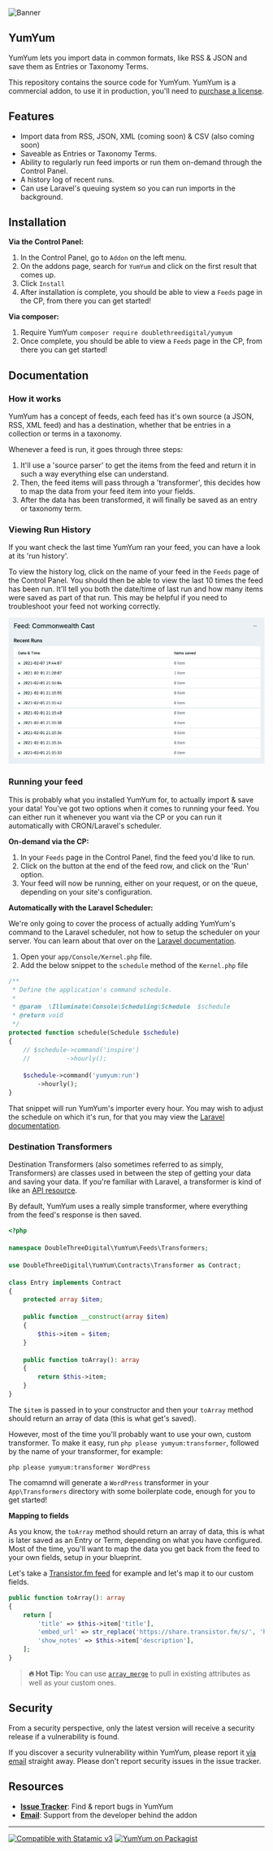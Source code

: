 ![Banner](https://raw.githubusercontent.com/doublethreedigital/yumyum/master/banner.png)

## YumYum

YumYum lets you import data in common formats, like RSS & JSON and save them as Entries or Taxonomy Terms.

This repository contains the source code for YumYum. YumYum is a commercial addon, to use it in production, you'll need to [purchase a license](https://statamic.com/yumyum).

## Features

* Import data from RSS, JSON, XML (coming soon) & CSV (also coming soon)
* Saveable as Entries or Taxonomy Terms.
* Ability to regularly run feed imports or run them on-demand through the Control Panel.
* A history log of recent runs.
* Can use Laravel's queuing system so you can run imports in the background.

## Installation

**Via the Control Panel:**

1. In the Control Panel, go to `Addon` on the left menu.
2. On the addons page, search for `YumYum` and click on the first result that comes up.
3. Click `Install`
4. After installation is complete, you should be able to view a `Feeds` page in the CP, from there you can get started!

**Via composer:**

1. Require YumYum `composer require doublethreedigital/yumyum`
2. Once complete, you should be able to view a `Feeds` page in the CP, from there you can get started!

## Documentation

### How it works

YumYum has a concept of feeds, each feed has it's own source (a JSON, RSS, XML feed) and has a destination, whether that be entries in a collection or terms in a taxonomy.

Whenever a feed is run, it goes through three steps:

1. It'll use a 'source parser' to get the items from the feed and return it in such a way everything else can understand.
2. Then, the feed items will pass through a 'transformer', this decides how to map the data from your feed item into your fields.
3. After the data has been transformed, it will finally be saved as an entry or taxonomy term.

### Viewing Run History

If you want check the last time YumYum ran your feed, you can have a look at its 'run history'.

To view the history log, click on the name of your feed in the `Feeds` page of the Control Panel. You should then be able to view the last 10 times the feed has been run. It'll tell you both the date/time of last run and how many items were saved as part of that run. This may be helpful if you need to troubleshoot your feed not working correctly.

![History Log](./history-log.png)

### Running your feed

This is probably what you installed YumYum for, to actually import & save your data! You've got two options when it comes to running your feed. You can either run it whenever you want via the CP or you can run it automatically with CRON/Laravel's scheduler.

**On-demand via the CP:**

1. In your `Feeds` page in the Control Panel, find the feed you'd like to run.
2. Click on the button at the end of the feed row, and click on the 'Run' option.
3. Your feed will now be running, either on your request, or on the queue, depending on your site's configuration.

**Automatically with the Laravel Scheduler:**

We're only going to cover the process of actually adding YumYum's command to the Laravel scheduler, not how to setup the scheduler on your server. You can learn about that over on the [Laravel documentation](https://laravel.com/docs/master/scheduling#running-the-scheduler).

1. Open your `app/Console/Kernel.php` file.
2. Add the below snippet to the `schedule` method of the `Kernel.php` file

```php
/**
 * Define the application's command schedule.
 *
 * @param  \Illuminate\Console\Scheduling\Schedule  $schedule
 * @return void
 */
protected function schedule(Schedule $schedule)
{
    // $schedule->command('inspire')
    //          ->hourly();

    $schedule->command('yumyum:run')
        ->hourly();
}
```

That snippet will run YumYum's importer every hour. You may wish to adjust the schedule on which it's run, for that you may view the [Laravel documentation](https://laravel.com/docs/master/scheduling#schedule-frequency-options).

### Destination Transformers

Destination Transformers (also sometimes referred to as simply, Transformers) are classes used in between the step of getting your data and saving your data. If you're familiar with Laravel, a transformer is kind of like an [API resource](https://laravel.com/docs/master/eloquent-resources#concept-overview).

By default, YumYum uses a really simple transformer, where everything from the feed's response is then saved.

```php
<?php

namespace DoubleThreeDigital\YumYum\Feeds\Transformers;

use DoubleThreeDigital\YumYum\Contracts\Transformer as Contract;

class Entry implements Contract
{
    protected array $item;

    public function __construct(array $item)
    {
        $this->item = $item;
    }

    public function toArray(): array
    {
        return $this->item;
    }
}
```

The `$item` is passed in to your constructor and then your `toArray` method should return an array of data (this is what get's saved).

However, most of the time you'll probably want to use your own, custom transformer. To make it easy, run `php please yumyum:transformer`, followed by the name of your transformer, for example:

```
php please yumyum:transformer WordPress
```

The comamnd will generate a `WordPress` transformer in your `App\Transformers` directory with some boilerplate code, enough for you to get started!

**Mapping to fields**

As you know, the `toArray` method should return an array of data, this is what is later saved as an Entry or Term, depending on what you have configured. Most of the time, you'll want to map the data you get back from the feed to your own fields, setup in your blueprint.

Let's take a [Transistor.fm feed](https://feeds.transistor.fm/commonwealth-cast) for example and let's map it to our custom fields.

```php
public function toArray(): array
{
    return [
        'title' => $this->item['title'],
        'embed_url' => str_replace('https://share.transistor.fm/s/', 'https://share.transistor.fm/e/', $this->item['link']),
        'show_notes' => $this->item['description'],
    ];
}
```

> **🔥 Hot Tip:** You can use [`array_merge`](https://www.php.net/manual/en/function.array-merge.php) to pull in existing attributes as well as your custom ones.

## Security

From a security perspective, only the latest version will receive a security release if a vulnerability is found.

If you discover a security vulnerability within YumYum, please report it [via email](mailto:duncan@doublethree.digital) straight away. Please don't report security issues in the issue tracker.

## Resources

* [**Issue Tracker**](https://github.com/doublethreedigital/yumyum/issues): Find & report bugs in YumYum
* [**Email**](mailto:duncan@doublethree.digital): Support from the developer behind the addon

---

<p>
<a href="https://statamic.com"><img src="https://img.shields.io/badge/Statamic-3.0+-FF269E?style=for-the-badge" alt="Compatible with Statamic v3"></a>
<a href="https://packagist.org/packages/doublethreedigital/yumyum/stats"><img src="https://img.shields.io/packagist/v/doublethreedigital/yumyum?style=for-the-badge" alt="YumYum on Packagist"></a>
</p>
